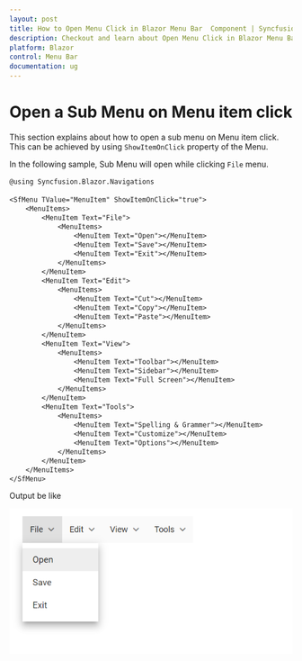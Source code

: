 ```yaml
---
layout: post
title: How to Open Menu Click in Blazor Menu Bar  Component | Syncfusion
description: Checkout and learn about Open Menu Click in Blazor Menu Bar  component of Syncfusion, and more details.
platform: Blazor
control: Menu Bar 
documentation: ug
---
```


# Open a Sub Menu on Menu item click

This section explains about how to open a sub menu on Menu item click. This can be achieved by using `ShowItemOnClick` property of the Menu.

In the following sample, Sub Menu will open while clicking `File` menu.

```cshtml
@using Syncfusion.Blazor.Navigations

<SfMenu TValue="MenuItem" ShowItemOnClick="true">
    <MenuItems>
        <MenuItem Text="File">
            <MenuItems>
                <MenuItem Text="Open"></MenuItem>
                <MenuItem Text="Save"></MenuItem>
                <MenuItem Text="Exit"></MenuItem>
            </MenuItems>
        </MenuItem>
        <MenuItem Text="Edit">
            <MenuItems>
                <MenuItem Text="Cut"></MenuItem>
                <MenuItem Text="Copy"></MenuItem>
                <MenuItem Text="Paste"></MenuItem>
            </MenuItems>
        </MenuItem>
        <MenuItem Text="View">
            <MenuItems>
                <MenuItem Text="Toolbar"></MenuItem>
                <MenuItem Text="Sidebar"></MenuItem>
                <MenuItem Text="Full Screen"></MenuItem>
            </MenuItems>
        </MenuItem>
        <MenuItem Text="Tools">
            <MenuItems>
                <MenuItem Text="Spelling & Grammer"></MenuItem>
                <MenuItem Text="Customize"></MenuItem>
                <MenuItem Text="Options"></MenuItem>
            </MenuItems>
        </MenuItem>
    </MenuItems>
</SfMenu>
```

Output be like

![Menu Sample](./../images/open-menu-onclick.png)